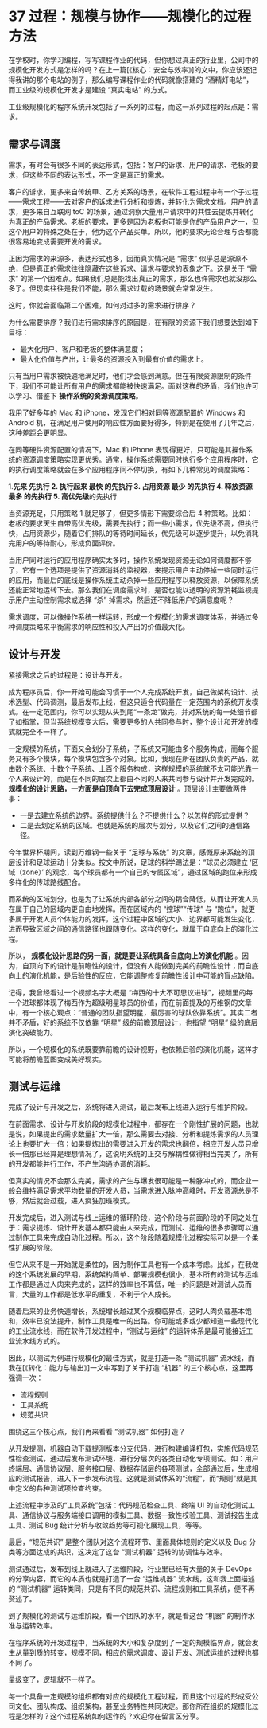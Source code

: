 # 37 过程：规模与协作——规模化的过程方法

在学校时，你学习编程，写写课程作业的代码，但你想过真正的行业里，公司中的规模化开发方式是怎样的吗？在上一篇\[《核心：安全与效率》\]的文中，你应该还记得我讲的那个电站的例子，那么编写课程作业的代码就像搭建的 “酒精灯电站”，而工业级的规模化开发才是建设 “真实电站” 的方式。

工业级规模化的程序系统开发包括了一系列的过程，而这一系列过程的起点是：需求。

## 需求与调度

需求，有时会有很多不同的表达形式，包括：客户的诉求、用户的请求、老板的要求，但这些不同的表达形式，不一定是真正的需求。

客户的诉求，更多来自传统甲、乙方关系的场景，在软件工程过程中有一个子过程——需求工程——去对客户的诉求进行分析和提炼，并转化为需求文档。用户的请求，更多来自互联网 toC 的场景，通过洞察大量用户请求中的共性去提炼并转化为真正的产品需求。老板的要求，更多是因为老板也可能是你的产品用户之一，但这个用户的特殊之处在于，他为这个产品买单。所以，他的要求无论合理与否都能很容易地变成需要开发的需求。

正因为需求的来源多，表达形式也多，因而真实情况是 “需求” 似乎总是源源不绝，但是真正的需求往往隐藏在这些诉求、请求与要求的表象之下。这是关于 “需求” 的第一个困难点。如果我们总是能找出真正的需求，那么也许需求也就没那么多了。但现实往往是我们不能，那么需求过载的场景就会常常发生。

这时，你就会面临第二个困难，如何对过多的需求进行排序？

为什么需要排序？我们进行需求排序的原因是，在有限的资源下我们想要达到如下目标：

- 最大化用户、客户和老板的整体满意度；
- 最大化价值与产出，让最多的资源投入到最有价值的需求上。

只有当用户需求被快速地满足时，他们才会感到满意。但在有限资源限制的条件下，我们不可能让所有用户的需求都能被快速满足。面对这样的矛盾，我们也许可以学习、借鉴下  **操作系统的资源调度策略**。

我用了好多年的 Mac 和 iPhone，发现它们相对同等资源配置的 Windows 和 Android 机，在满足用户使用的响应性方面要好得多，特别是在使用了几年之后，这种差距会更明显。

在同等硬件资源配置的情况下，Mac 和 iPhone 表现得更好，只可能是其操作系统的资源调度策略实现更优秀。通常，操作系统需要同时执行多个应用程序时，它的执行调度策略就会在多个应用程序间不停切换，有如下几种常见的调度策略：

1.**先来 **先执行
2\. 执行起来** 最快 **的先执行
3\. 占用资源** 最少 **的先执行
4\. 释放资源** 最多 **的先执行
5.** 高优先级**的先执行

当资源充足，只用策略 1 就足够了，但更多情形下需要综合后 4 种策略。比如：老板的要求天生自带高优先级，需要先执行；而一些小需求，优先级不高，但执行快，占用资源少，随着它们排队的等待时间延长，优先级可以逐步提升，以免消耗完用户的等待耐心，形成负面评价。

当用户同时运行的应用程序确实太多时，操作系统发现资源无论如何调度都不够了，它有一个选项是提供了资源消耗的监视器，来提示用户主动停掉一些同时运行的应用，而最后的底线是操作系统主动杀掉一些应用程序以释放资源，以保障系统还能正常地运转下去。那么我们在调度需求时，是否也能以透明的资源消耗监视提示用户主动控制需求或选择 “杀” 掉需求，然后还不降低用户的满意度呢？

需求调度，可以像操作系统一样运转，形成一个规模化的需求调度体系，并通过多种调度策略来平衡需求的响应性和投入产出的价值最大化。

## 设计与开发

紧接需求之后的过程是：设计与开发。

成为程序员后，你一开始可能会习惯于一个人完成系统开发，自己做架构设计、技术选型、代码调测，最后发布上线，但这只适合代码量在一定范围内的系统开发模式。在一定范围内，你可以实现从头到尾“一条龙”做完，并对系统的每一处细节都了如指掌，但当系统规模变大后，需要更多的人共同参与时，整个设计和开发的模式就完全不一样了。

一定规模的系统，下面又会划分子系统，子系统又可能由多个服务构成，而每个服务又有多个模块，每个模块包含多个对象。比如，我现在所在团队负责的产品，就由数个系统、十数个子系统、上百个服务构成，这样规模的系统就不太可能光靠一个人来设计的，而是在不同的层次上都由不同的人来共同参与设计并开发完成的。**规模化的设计思路，一方面是自顶向下去完成顶层设计** 。顶层设计主要做两件事：

- 一是去建立系统的边界。系统提供什么？不提供什么？以怎样的形式提供？
- 二是去划定系统的区域。也就是系统的层次与划分，以及它们之间的通信路径。

今年世界杯期间，读到万维钢一些关于 “足球与系统” 的文章，感慨原来系统的顶层设计和足球运动十分类似。按文中所说，足球的科学踢法是：“球员必须建立 ‘区域（zone）’ 的观念，每个球员都有一个自己的专属区域”，通过区域的跑位来形成多样化的传球路线配合。

而系统的区域划分，也是为了让系统内部各部分之间的耦合降低，从而让开发人员在属于自己的区域内更自由地发挥。而在区域内的 “控球”“传球” 与 “跑位”，就更多属于开发人员个体能力的发挥，这个过程中区域的大小、边界都可能发生变化，进而导致区域之间的通信路径也跟随变化。这样的变化，就属于自底向上的演化过程。

所以，  **规模化设计思路的另一面，就是要让系统具备自底向上的演化机能** 。因为，自顶向下的设计是前瞻性的设计，但没有人能做到完美的前瞻性设计；而自底向上的演化机能，是后验性的反应，它能调整修复前瞻性设计中可能的盲点缺陷。

记得，我曾经看过一个视频名字大概是 “梅西的十大不可思议进球”，视频里的每一个进球都体现了梅西作为超级明星球员的价值，而在前面提及的万维钢的文章中，有一个核心观点：“普通的团队指望明星，最厉害的球队依靠系统”。其实二者并不矛盾，好的系统不仅依靠 “明星” 级的前瞻顶层设计，也指望 “明星” 级的底层演化突破能力。

所以，一个规模化的系统既要靠前瞻的设计视野，也依赖后验的演化机能，这样才可能将前瞻蓝图变成美好现实。

## 测试与运维

完成了设计与开发之后，系统将进入测试，最后发布上线进入运行与维护阶段。

在前面需求、设计与开发阶段的规模化过程中，都存在一个刚性扩展的问题，也就是说，如果提出的需求数量扩大一倍，那么需要去对接、分析和提炼需求的人员理论上也要扩大一倍；如果提炼出的需要进入开发的需求也翻倍，相应开发人员只增长一倍那已经算是理想情况了，这说明系统的正交与解耦性做得相当完美了，所有的开发都能并行工作，不产生沟通协调的消耗。

但真实的情况不会那么完美，需求的产生与爆发很可能是一种脉冲式的，而企业一般会维持满足需求平均数量的开发人员，当需求进入脉冲高峰时，开发资源总是不够，然后就会过载，进入疯狂加班模式。

开发完成后，进入测试与线上运维的循环阶段，这个阶段与前面阶段的不同之处在于：需求提炼、设计开发基本都只能由人来完成，而测试、运维的很多步骤可以通过制作工具来完成自动化过程。所以，这个阶段随着规模化过程实际可以是一个柔性扩展的阶段。

但它从来不是一开始就是柔性的，因为制作工具也有一个成本考虑。比如，在我做的这个系统发展的早期，系统架构简单、部署规模也很小，基本所有的测试与运维工作都是通过人肉来完成的，这样的效率也不算低，唯一的问题是对测试人员而言，大量的工作都是低水平的重复，不利于个人成长。

随着后来的业务快速增长，系统增长越过某个规模临界点，这时人肉负载基本饱和，效率已没法提升，制作工具是唯一的出路。你可能或多或少都知道一些现代化的工业流水线，而在软件开发过程中，“测试与运维” 的运转体系是最可能接近工业流水线方式的。

因此，以测试为例进行规模化的最佳方式，就是打造一条 “测试机器” 流水线，而我在\[《转化：能力与输出》\]一文中写到了关于打造 “机器” 的三个核心点，这里再强调一次：

- 流程规则
- 工具系统
- 规范共识

围绕这三个核心点，我们再来看看 “测试机器” 如何打造？

从开发提测，机器自动下载提测版本分支代码，进行构建编译打包，实施代码规范性检查测试，通过后发布测试环境，进行分层次的各类自动化专项测试。如：用户终端层、通信协议层、服务接口层、数据存储层的各项测试，全部通过后，生成相应的测试报告，进入下一步发布流程。这就是测试体系的“流程”，而“规则”就是其中定义的各种测试项检查约束。

上述流程中涉及的“工具系统”包括：代码规范检查工具、终端 UI 的自动化测试工具、通信协议与服务端接口调用的模拟工具、数据一致性校验工具、测试报告生成工具、测试 Bug 统计分析与收敛趋势等可视化展现工具，等等。

最后，“规范共识” 是整个团队对这个流程环节、里面具体规则的定义以及 Bug 分类等方面达成的共识，这决定了这台 “测试机器” 运转的协调性与效率。

测试通过后，发布到线上就进入了运维阶段，行业里已经有大量的关于 DevOps 的分享内容，而它的本质也就是打造了一台 “运维机器” 流水线，这和我上面描述的 “测试机器” 运转类同，只是有不同的规范共识、流程规则和工具系统，便不再赘述了。

到了规模化的测试与运维阶段，看一个团队的水平，就是看这台 “机器” 的制作水准与运转效率。

在程序系统的开发过程中，当系统的大小和复杂度到了一定的规模临界点，就会发生从量到质的转变，规模不同，相应的需求调度、设计开发、测试运维的过程也都不同了。

量级变了，逻辑就不一样了。

每一个具备一定规模的组织都有对应的规模化工程过程，而且这个过程的形成受公司文化、团队构成、组织架构，甚至业务特性共同决定。那你所在组织的规模化过程是怎样的？这个过程系统如何运作的？欢迎你在留言区分享。
